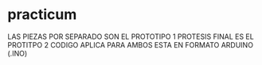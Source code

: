 # practicum
LAS PIEZAS POR SEPARADO SON EL PROTOTIPO 1
PROTESIS FINAL ES EL PROTITPO 2
CODIGO APLICA PARA AMBOS ESTA EN FORMATO ARDUINO (.INO)
